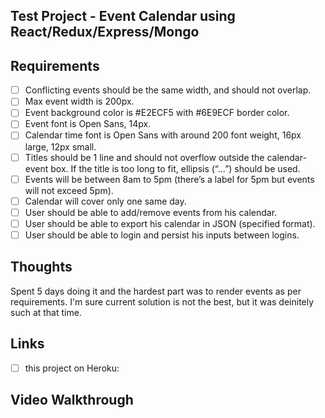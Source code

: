 ## Test Project - Event Calendar using React/Redux/Express/Mongo

## Requirements
- [ ] Conflicting events should be the same width, and should not overlap.
- [ ] Max event width is 200px.
- [ ] Event background color is #E2ECF5 with #6E9ECF border color.
- [ ] Event font is Open Sans, 14px.
- [ ] Calendar time font is Open Sans with around 200 font weight, 16px large, 12px small.
- [ ] Titles should be 1 line and should not overflow outside the calendar-event box. If the title is too long to fit, ellipsis (“…”) should be used.
- [ ] Events will be between 8am to 5pm (there’s a label for 5pm but events will not exceed 5pm).
- [ ] Calendar will cover only one same day.
- [ ] User should be able to add/remove events from his calendar.
- [ ] User should be able to export his calendar in JSON (specified format).
- [ ] User should be able to login and persist his inputs between logins.

## Thoughts
Spent 5 days doing it and the hardest part was to render events as per requirements. I'm sure current solution is not the best, but it was deinitely such at that time.

## Links
- [ ] this project on Heroku: []()

## Video Walkthrough
![]()
